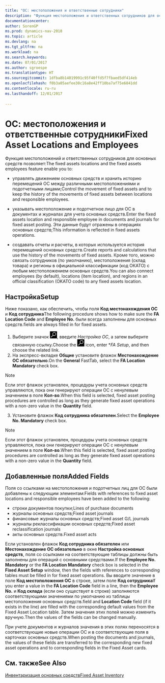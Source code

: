 ```yaml
---
title: "ОС: местоположения и ответственные сотрудники"
description: "Функция местоположения и ответственных сотрудников для основных средств позволяет, помимо прочего, управлять движением основных средств и отслеживать историю перемещений основных средств между различными местоположениями и подотчетными лицами."
documentationcenter: 
author: SorenGP
ms.prod: dynamics-nav-2018
ms.topic: article
ms.devlang: na
ms.tgt_pltfrm: na
ms.workload: na
ms.search.keywords: 
ms.date: 07/01/2017
ms.author: sgroespe
ms.translationtype: HT
ms.sourcegitcommit: 1dfba8b14019991c95f40ffd5f7fbaed5df414eb
ms.openlocfilehash: f0b3a05aefee30c16a8e42ff10ba7af75e6841dd
ms.contentlocale: ru-ru
ms.lasthandoff: 12/01/2017

---
```

# <a name="fixed-asset-locations-and-employees"></a><span data-ttu-id="31ce9-103">ОС: местоположения и ответственные сотрудники</span><span class="sxs-lookup"><span data-stu-id="31ce9-103">Fixed Asset Locations and Employees</span></span>
<span data-ttu-id="31ce9-104">Функция местоположений и ответственных сотрудников для основных средств позволяет:</span><span class="sxs-lookup"><span data-stu-id="31ce9-104">The fixed assets locations and the fixed assets employees feature enable you to:</span></span>  

- <span data-ttu-id="31ce9-105">управлять движением основных средств и хранить историю перемещений ОС между различными местоположениями и подотчетными лицами;</span><span class="sxs-lookup"><span data-stu-id="31ce9-105">Control the movement of fixed assets and to keep the history of the movements of fixed assets between locations and responsible employees.</span></span>  

- <span data-ttu-id="31ce9-106">указывать местоположение и подотчетное лицо для ОС в документах и журналах для учета основных средств.</span><span class="sxs-lookup"><span data-stu-id="31ce9-106">Enter the fixed assets location and responsible employee in documents and journals for fixed asset posting.</span></span> <span data-ttu-id="31ce9-107">Эти данные будут отражены в операциях основных средств;</span><span class="sxs-lookup"><span data-stu-id="31ce9-107">This information is reflected in fixed assets operations.</span></span>  

- <span data-ttu-id="31ce9-108">создавать отчеты и расчеты, в которых используется история перемещений основных средств.</span><span class="sxs-lookup"><span data-stu-id="31ce9-108">Create reports and calculations that use the history of the movements of fixed assets.</span></span> <span data-ttu-id="31ce9-109">Кроме того, можно связать сотрудников (по умолчанию), местоположения (склад товара) и регионы в официальной классификации (код ОКАТО) с любым местоположением основных средств.</span><span class="sxs-lookup"><span data-stu-id="31ce9-109">You can also connect employees (by default), locations (item location), and regions in an official classification (OKATO code) to any fixed assets location.</span></span>  

## <a name="setup"></a><span data-ttu-id="31ce9-110">Настройка</span><span class="sxs-lookup"><span data-stu-id="31ce9-110">Setup</span></span>  
<span data-ttu-id="31ce9-111">Ниже показано, как обеспечить, чтобы поля **Код местонахождения ОС** и **Код сотрудника**</span><span class="sxs-lookup"><span data-stu-id="31ce9-111">The following procedure shows how to make sure the **FA Location Code** and **Employee No.**</span></span> <span data-ttu-id="31ce9-112">были всегда заполнены для основных средств.</span><span class="sxs-lookup"><span data-stu-id="31ce9-112">fields are always filled in for fixed assets.</span></span>  

1.  <span data-ttu-id="31ce9-113">Выберите значок ![Поиск страницы или отчета](../../media/ui-search/search_small.png "Значок поиска страницы или отчета"), введите *Настройка ОС*, а затем выберите связанную ссылку.</span><span class="sxs-lookup"><span data-stu-id="31ce9-113">Choose the ![Search for Page or Report](../../media/ui-search/search_small.png "Search for Page or Report icon") icon, enter **FA Setup*, and then choose the related link.</span></span>
2.  <span data-ttu-id="31ce9-114">На экспресс-вкладке **Общие** установите флажок **Местонахождение ОС обязательно**.</span><span class="sxs-lookup"><span data-stu-id="31ce9-114">On the **General** FastTab, select the **FA Location Mandatory** check box.</span></span>  

> [!NOTE]  
>  <span data-ttu-id="31ce9-115">Если этот флажок установлен, процедуры учета основных средств управляются, пока они генерируют операции ОС с ненулевым значением в поле **Кол-во**.</span><span class="sxs-lookup"><span data-stu-id="31ce9-115">When this field is selected, fixed asset posting procedures are controlled as long as they generate fixed asset operations with a non-zero value in the **Quantity** field.</span></span>  

3.  <span data-ttu-id="31ce9-116">Установите флажок **Код сотрудника обязателен**.</span><span class="sxs-lookup"><span data-stu-id="31ce9-116">Select the **Employee No. Mandatory** check box.</span></span>  

> [!NOTE]  
>  <span data-ttu-id="31ce9-117">Если этот флажок установлен, процедуры учета основных средств управляются, пока они генерируют операции ОС с ненулевым значением в поле **Кол-во**.</span><span class="sxs-lookup"><span data-stu-id="31ce9-117">When this field is selected, fixed asset posting procedures are controlled as long as they generate fixed asset operations with a non-zero value in the **Quantity** field.</span></span>  

## <a name="added-fields"></a><span data-ttu-id="31ce9-118">Добавленные поля</span><span class="sxs-lookup"><span data-stu-id="31ce9-118">Added Fields</span></span>  
<span data-ttu-id="31ce9-119">Поля со ссылками на местоположения и подотчетных лиц для ОС были добавлены к следующим элементам:</span><span class="sxs-lookup"><span data-stu-id="31ce9-119">Fields with references to fixed asset locations and responsible employees have been added to the following:</span></span>  

- <span data-ttu-id="31ce9-120">строки документов покупки;</span><span class="sxs-lookup"><span data-stu-id="31ce9-120">Lines of purchase documents</span></span>  
- <span data-ttu-id="31ce9-121">журналы основных средств;</span><span class="sxs-lookup"><span data-stu-id="31ce9-121">Fixed asset journals</span></span>  
- <span data-ttu-id="31ce9-122">финансовые журналы основных средств;</span><span class="sxs-lookup"><span data-stu-id="31ce9-122">Fixed asset G/L journals</span></span>  
- <span data-ttu-id="31ce9-123">журналы реклассификации основных средств;</span><span class="sxs-lookup"><span data-stu-id="31ce9-123">Fixed asset reclassification journals</span></span>  
- <span data-ttu-id="31ce9-124">акты основных средств.</span><span class="sxs-lookup"><span data-stu-id="31ce9-124">Fixed asset acts</span></span>  

<span data-ttu-id="31ce9-125">Если установлен флажок **Код сотрудника обязателен** или **Местонахождение ОС обязательно** в окне **Настройка основных средств**, поля со ссылками на соответствующие таблицы должны быть заполнены для операций с основными средствами.</span><span class="sxs-lookup"><span data-stu-id="31ce9-125">If the **Employee No. Mandatory** or the **FA Location Mandatory** check box is selected in the **Fixed Asset Setup** window, then the fields with references to corresponding tables must be filled in for fixed asset operations.</span></span> <span data-ttu-id="31ce9-126">Вы вводите значение в поле **Код местоположения ОС** в строке, затем поле **Код сотрудника**</span><span class="sxs-lookup"><span data-stu-id="31ce9-126">If you enter a value in the **FA Location Code** field in a line, then the **Employee No.**</span></span> <span data-ttu-id="31ce9-127">и **Код склада** (если оно существует в строке) заполняются соответствующими значениями по умолчанию из таблицы местоположения основных средств.</span><span class="sxs-lookup"><span data-stu-id="31ce9-127">field and **Location Code** field (if it exists in the line) are filled with the corresponding default values from the Fixed Asset Location table.</span></span> <span data-ttu-id="31ce9-128">Затем значения этих полей можно изменить вручную.</span><span class="sxs-lookup"><span data-stu-id="31ce9-128">Then the values of the fields can be changed manually.</span></span>  

 <span data-ttu-id="31ce9-129">При учете документов и журналов значения в этих полях переносятся в соответствующие новые операции ОС и в соответствующие поля в карточках основных средств.</span><span class="sxs-lookup"><span data-stu-id="31ce9-129">When posting the documents and journals, the values of these fields are transferred to the corresponding new fixed asset operations and to corresponding fields in the Fixed Asset cards.</span></span>  

## <a name="see-also"></a><span data-ttu-id="31ce9-130">См. также</span><span class="sxs-lookup"><span data-stu-id="31ce9-130">See Also</span></span>  
 [<span data-ttu-id="31ce9-131">Инвентаризация основных средств</span><span class="sxs-lookup"><span data-stu-id="31ce9-131">Fixed Asset Inventory</span></span>](fixed-asset-inventory.md)

